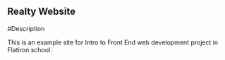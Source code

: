 Realty Website
------------------------

#Description

This is an example site for Intro to Front End web development project in Flatiron school.

